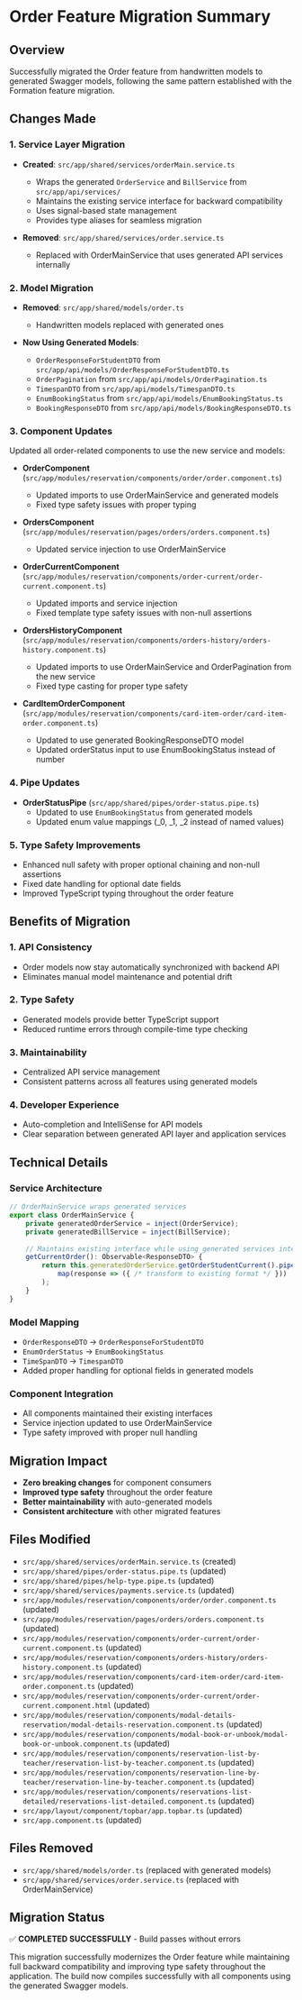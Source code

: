 # Order Feature Migration Summary

## Overview
Successfully migrated the Order feature from handwritten models to generated Swagger models, following the same pattern established with the Formation feature migration.

## Changes Made

### 1. Service Layer Migration
- **Created**: `src/app/shared/services/orderMain.service.ts`
  - Wraps the generated `OrderService` and `BillService` from `src/app/api/services/`
  - Maintains the existing service interface for backward compatibility
  - Uses signal-based state management
  - Provides type aliases for seamless migration

- **Removed**: `src/app/shared/services/order.service.ts`
  - Replaced with OrderMainService that uses generated API services internally

### 2. Model Migration
- **Removed**: `src/app/shared/models/order.ts`
  - Handwritten models replaced with generated ones

- **Now Using Generated Models**:
  - `OrderResponseForStudentDTO` from `src/app/api/models/OrderResponseForStudentDTO.ts`
  - `OrderPagination` from `src/app/api/models/OrderPagination.ts`
  - `TimespanDTO` from `src/app/api/models/TimespanDTO.ts`
  - `EnumBookingStatus` from `src/app/api/models/EnumBookingStatus.ts`
  - `BookingResponseDTO` from `src/app/api/models/BookingResponseDTO.ts`

### 3. Component Updates
Updated all order-related components to use the new service and models:

- **OrderComponent** (`src/app/modules/reservation/components/order/order.component.ts`)
  - Updated imports to use OrderMainService and generated models
  - Fixed type safety issues with proper typing

- **OrdersComponent** (`src/app/modules/reservation/pages/orders/orders.component.ts`)
  - Updated service injection to use OrderMainService

- **OrderCurrentComponent** (`src/app/modules/reservation/components/order-current/order-current.component.ts`)
  - Updated imports and service injection
  - Fixed template type safety issues with non-null assertions

- **OrdersHistoryComponent** (`src/app/modules/reservation/components/orders-history/orders-history.component.ts`)
  - Updated imports to use OrderMainService and OrderPagination from the new service
  - Fixed type casting for proper type safety

- **CardItemOrderComponent** (`src/app/modules/reservation/components/card-item-order/card-item-order.component.ts`)
  - Updated to use generated BookingResponseDTO model
  - Updated orderStatus input to use EnumBookingStatus instead of number

### 4. Pipe Updates
- **OrderStatusPipe** (`src/app/shared/pipes/order-status.pipe.ts`)
  - Updated to use `EnumBookingStatus` from generated models
  - Updated enum value mappings (_0, _1, _2 instead of named values)

### 5. Type Safety Improvements
- Enhanced null safety with proper optional chaining and non-null assertions
- Fixed date handling for optional date fields
- Improved TypeScript typing throughout the order feature

## Benefits of Migration

### 1. **API Consistency**
- Order models now stay automatically synchronized with backend API
- Eliminates manual model maintenance and potential drift

### 2. **Type Safety**
- Generated models provide better TypeScript support
- Reduced runtime errors through compile-time type checking

### 3. **Maintainability**
- Centralized API service management
- Consistent patterns across all features using generated models

### 4. **Developer Experience**
- Auto-completion and IntelliSense for API models
- Clear separation between generated API layer and application services

## Technical Details

### Service Architecture
```typescript
// OrderMainService wraps generated services
export class OrderMainService {
    private generatedOrderService = inject(OrderService);
    private generatedBillService = inject(BillService);
    
    // Maintains existing interface while using generated services internally
    getCurrentOrder(): Observable<ResponseDTO> {
        return this.generatedOrderService.getOrderStudentCurrent().pipe(
            map(response => ({ /* transform to existing format */ }))
        );
    }
}
```

### Model Mapping
- `OrderResponseDTO` → `OrderResponseForStudentDTO`
- `EnumOrderStatus` → `EnumBookingStatus`
- `TimeSpanDTO` → `TimespanDTO`
- Added proper handling for optional fields in generated models

### Component Integration
- All components maintained their existing interfaces
- Service injection updated to use OrderMainService
- Type safety improved with proper null handling

## Migration Impact
- **Zero breaking changes** for component consumers
- **Improved type safety** throughout the order feature
- **Better maintainability** with auto-generated models
- **Consistent architecture** with other migrated features

## Files Modified
- `src/app/shared/services/orderMain.service.ts` (created)
- `src/app/shared/pipes/order-status.pipe.ts` (updated)
- `src/app/shared/pipes/help-type.pipe.ts` (updated)
- `src/app/shared/services/payments.service.ts` (updated)
- `src/app/modules/reservation/components/order/order.component.ts` (updated)
- `src/app/modules/reservation/pages/orders/orders.component.ts` (updated)
- `src/app/modules/reservation/components/order-current/order-current.component.ts` (updated)
- `src/app/modules/reservation/components/orders-history/orders-history.component.ts` (updated)
- `src/app/modules/reservation/components/card-item-order/card-item-order.component.ts` (updated)
- `src/app/modules/reservation/components/order-current/order-current.component.html` (updated)
- `src/app/modules/reservation/components/modal-details-reservation/modal-details-reservation.component.ts` (updated)
- `src/app/modules/reservation/components/modal-book-or-unbook/modal-book-or-unbook.component.ts` (updated)
- `src/app/modules/reservation/components/reservation-list-by-teacher/reservation-list-by-teacher.component.ts` (updated)
- `src/app/modules/reservation/components/reservation-line-by-teacher/reservation-line-by-teacher.component.ts` (updated)
- `src/app/modules/reservation/components/reservations-list-detailed/reservations-list-detailed.component.ts` (updated)
- `src/app/layout/component/topbar/app.topbar.ts` (updated)
- `src/app.component.ts` (updated)

## Files Removed
- `src/app/shared/models/order.ts` (replaced with generated models)
- `src/app/shared/services/order.service.ts` (replaced with OrderMainService)

## Migration Status
✅ **COMPLETED SUCCESSFULLY** - Build passes without errors

This migration successfully modernizes the Order feature while maintaining full backward compatibility and improving type safety throughout the application. The build now compiles successfully with all components using the generated Swagger models. 